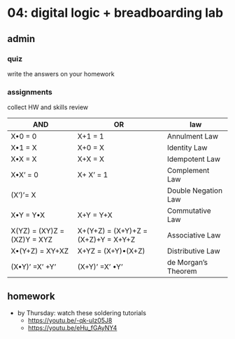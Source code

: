# 04: digital logic + breadboarding lab



## admin

### quiz

write the answers on your homework

[comment:]: <> (There are two possible values in Boolean logic. What are they?)

[2]: # (What are the three primary operators used in Boolean logic?)

[//]: <> (This is also a comment.)


### assignments

collect HW and skills review






|AND                        |OR                            | law |
| ------------------------------- | ------------------------------------ | -------------------- |
| X•0  = 0                        | X+1  = 1                             | Annulment  Law       |
| X•1  = X                        | X+0  = X                             | Identity  Law        |
| X•X  = X                        | X+X  = X                             | Idempotent  Law      |
| X•X’ =  0                     | X+ X’ =  1                         | Complement  Law      |
| (X’)’=  X                  |                  | Double  Negation Law |
| X•Y  = Y•X                      | X+Y  = Y+X                           | Commutative  Law     |
| X(YZ)  = (XY)Z =   (XZ)Y  = XYZ | X+(Y+Z)  = (X+Y)+Z = (X+Z)+Y = X+Y+Z | Associative  Law     |
| X•(Y+Z)  = XY+XZ                | X+YZ  = (X+Y)•(X+Z)                  | Distributive  Law    |
| (X•Y)’ =X’ +Y’              | (X+Y)’ =X’ •Y’                   | de  Morgan’s Theorem |

## homework

- by Thursday: watch these soldering tutorials
  - https://youtu.be/-qk-ulz05J8
  - https://youtu.be/eHu_fGAyNY4





